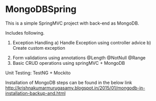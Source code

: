 MongoDBSpring
=============

This is a simple SpringMVC project with back-end as MongoDB.


Includes following.

1. Exception Handling
	a) Handle Exception using controller advice
	b) Create custom exception

2) Form validations using annotations
	@Length
	@NotNull
	@Range
3) Basic CRUD operations using springMVC + MongoDB

Unit Testing:
TestNG + Mockito

Installation of MongoDB steps can be found in the below link
http://krishnakumarmurugasamy.blogspot.in/2015/01/mongodb-in-installation-backup-and.html

